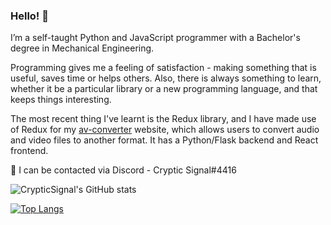 ### Hello! 👋

I’m a self-taught Python and JavaScript programmer with a Bachelor's degree in Mechanical Engineering.

Programming gives me a feeling of satisfaction - making something that is useful, saves time or helps others. Also, there is always something to learn, whether it be a particular library or a new programming language, and that keeps things interesting.

The most recent thing I've learnt is the Redux library, and I have made use of Redux for my [av-converter](https://github.com/CrypticSignal/av-converter) website, which allows users to convert audio and video files to another format. It has a Python/Flask backend and React frontend.

💬 I can be contacted via Discord - Cryptic Signal#4416

![CrypticSignal's GitHub stats](https://github-readme-stats.vercel.app/api?username=CrypticSignal&show_icons=true&theme=dark)

[![Top Langs](https://github-readme-stats.vercel.app/api/top-langs/?username=CrypticSignal&theme=dark)](https://github.com/CrypticSignal/github-readme-stats)
